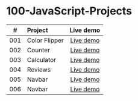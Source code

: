 # 100-JavaScript-Projects
|#  |Project|Live demo|
|:-:|:------|:-------:|
|001 |Color Flipper|[Live demo](https://chunjull.github.io/100-JavaScript-Projects/01-color-flipper/index.html)|
|002 |Counter|[Live demo](https://chunjull.github.io/100-JavaScript-Projects/02-counter/index.html)|
|003 |Calculator|[Live demo](https://chunjull.github.io/100-JavaScript-Projects/03-calculator/index.html)|
|004 |Reviews|[Live demo](https://chunjull.github.io/100-JavaScript-Projects/04-reviews/index.html)|
|005 |Navbar|[Live demo](https://chunjull.github.io/100-JavaScript-Projects/05-navbar/index.html)|
|006 |Navbar|[Live demo](https://chunjull.github.io/100-JavaScript-Projects/06-sidebar/index.html)|